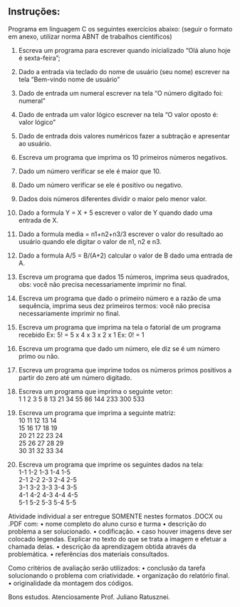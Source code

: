 ## Instruções: 
Programa em linguagem C os seguintes exercícios abaixo: (seguir o formato em anexo, utilizar norma ABNT de trabalhos científicos)
  
1.	Escreva um programa para escrever quando inicializado “Olá aluno hoje é sexta-feira”;

2.	Dado a entrada via teclado do nome de usuário (seu nome) escrever na tela “Bem-vindo nome de usuário”

3.	Dado de entrada um numeral escrever na tela “O número digitado foi: numeral”

4.	Dado de entrada um valor lógico escrever na tela “O valor oposto é: valor lógico”

5.	Dado de entrada dois valores numéricos fazer a subtração e apresentar ao usuário.

6.	Escreva um programa que imprima os 10 primeiros números negativos.

7.	Dado um número verificar se ele é maior que 10.

8.	Dado um número verificar se ele é positivo ou negativo.

9.	Dados dois números diferentes dividir o maior pelo menor valor.

10.	Dado a formula Y = X + 5 escrever o valor de Y quando dado uma entrada de X.

11.	Dado a formula media = n1+n2+n3/3 escrever o valor do resultado ao usuário quando ele digitar o valor de n1, n2 e n3.

12.	Dado a formula A/5 = B/(A+2) calcular o valor de B dado uma entrada de A.

13.	Escreva um programa que dados 15 números, imprima seus quadrados, obs: você não precisa necessariamente imprimir no final.

14.	Escreva um programa que dado o primeiro número e a razão de uma sequência, imprima seus dez primeiros termos: você não precisa necessariamente imprimir no final.

15.	Escreva um programa que imprima na tela o fatorial de um programa recebido
Ex:   5! = 5 x 4 x 3 x 2 x 1
Ex:   0! = 1

16.	Escreva um programa que dado um número, ele diz se é um número primo ou não.

17.	Escreva um programa que imprime todos os números primos positivos a partir do zero até um número digitado.

18.	Escreva um programa que imprima o seguinte vetor:</br>
1   1   2   3   5   8   13   21   34   55   86   144   233   300   533
 
19.	Escreva um programa que imprima a seguinte matriz:</br>10 11 12 13 14</br>15 16 17 18 19</br>20 21 22 23 24</br>25 26 27 28 29</br>30 31 32 33 34</br>
 
20.	Escreva um programa que imprime os seguintes dados na tela:</br>1-1 1-2 1-3 1-4 1-5</br>2-1 2-2 2-3 2-4 2-5</br>3-1 3-2 3-3 3-4 3-5</br>4-1 4-2 4-3 4-4 4-5</br>5-1 5-2 5-3 5-4 5-5
 
Atividade individual a ser entregue SOMENTE nestes formatos .DOCX ou .PDF com:
•	nome completo do aluno curso e turma
•	descrição do problema a ser solucionado.
•	codificação.
•	caso houver imagens deve ser colocado legendas. Explicar no texto do que se trata a imagem e efetuar a chamada delas.
•	descrição da aprendizagem obtida através da problemática.
•	referências dos materiais consultados.
 
Como critérios de avaliação serão utilizados:
•	conclusão da tarefa solucionando o problema com criatividade.
•	organização do relatório final.
•	originalidade da montagem dos códigos.
 
Bons estudos.
Atenciosamente
Prof. Juliano Ratusznei.